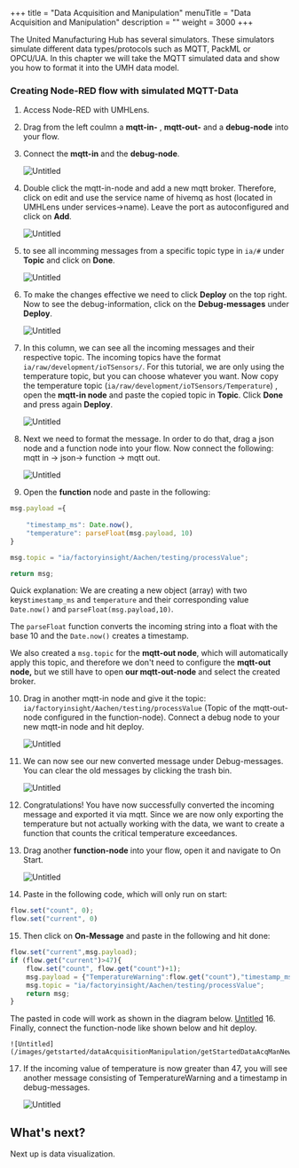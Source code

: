+++
title = "Data Acquisition and Manipulation"
menuTitle = "Data Acquisition and Manipulation"
description = ""
weight = 3000
+++



The United Manufacturing Hub has several simulators. These simulators simulate different data types/protocols such as MQTT, PackML or OPCU/UA. In this chapter we will take the MQTT simulated data and show you how to format it into the UMH data model.


### Creating Node-RED flow with simulated MQTT-Data

1. Access Node-RED with UMHLens.
2. Drag from the left coulmn a **mqtt-in-** , **mqtt-out-** and a **debug-node** into your flow.
3. Connect the **mqtt-in** and the **debug-node**.

   ![Untitled](/images/getstarted/dataAcquisitionManipulation/getStartedDataAcqMan1.png)
4. Double click the mqtt-in-node and add a new mqtt broker. Therefore, click on edit and use the service name of hivemq as host (located in UMHLens under services→name). Leave the port as autoconfigured and click on **Add**.

   ![Untitled](/images/getstarted/dataAcquisitionManipulation/getStartedDataAcqManServicename.png)
5. to see all incomming messages from a specific topic type in `ia/#` under **Topic** and click on **Done**. 

   ![Untitled](/images/getstarted/dataAcquisitionManipulation/getStartedDataAcqManiaRaw.png)
6. To make the changes effective we need to click **Deploy** on the top right. Now to see the debug-information, click on the **Debug-messages** under **Deploy**. 

   ![Untitled](/images/getstarted/dataAcquisitionManipulation/getStartedDataAcqManDebugDeploy.png)
7. In this column, we can see all the incoming messages and their respective topic. The incoming topics have the format `ia/raw/development/ioTSensors/`. For this tutorial, we are only using the temperature topic, but you can choose whatever you want. Now copy the temperature topic (`ia/raw/development/ioTSensors/Temperature`) , open the **mqtt-in node** and paste the copied topic in **Topic**. Click **Done** and press again **Deploy**.

   ![Untitled](/images/getstarted/dataAcquisitionManipulation/getStartedDataAcqManNewTopic.png)
8. Next we need to format the message. In order to do that, drag a json node and a function node into your flow. Now connect the following: mqtt in → json→ function → mqtt out.

   ![Untitled](/images/getstarted/dataAcquisitionManipulation/getStartedDataAcqManNewNodes.png)
9. Open the **function** node and paste in the following:

```jsx
msg.payload ={
    
    "timestamp_ms": Date.now(), 
    "temperature": parseFloat(msg.payload, 10)
}

msg.topic = "ia/factoryinsight/Aachen/testing/processValue";

return msg;
```

Quick explanation: We are creating a new object (array) with two keys`timestamp_ms` and `temperature` and their corresponding value `Date.now()` and `parseFloat(msg.payload,10)`.

The `parseFloat` function converts the incoming string into a float with the base 10 and the `Date.now()` creates a timestamp.

We also created a `msg.topic` for the **mqtt-out node**, which will automatically apply this topic, and therefore we don't need to configure the **mqtt-out node,** but we still have to open **our mqtt-out-node** and select the created broker.

10. Drag in another mqtt-in node and give it the topic: `ia/factoryinsight/Aachen/testing/processValue` (Topic of the mqtt-out-node configured in the function-node). Connect a debug node to your new mqtt-in node and hit deploy. 

    ![Untitled](/images/getstarted/dataAcquisitionManipulation/getStartedDataAcqManNewDebug.png)
11. We can now see our new converted message under Debug-messages. You can clear the old messages by clicking the trash bin.

    ![Untitled](/images/getstarted/dataAcquisitionManipulation/getStartedDataAcqManDebugWindow.png)
12. Congratulations! You have now successfully converted the incoming message and exported it via mqtt. Since we are now only exporting the temperature but not actually working with the data, we want to create a function that counts the critical temperature exceedances.
13. Drag another **function-node** into your flow, open it and navigate to On Start.

    ![Untitled](/images/getstarted/dataAcquisitionManipulation/getStartedDataAcqManOnStart.png)
14. Paste in the following code, which will only run on start:

```jsx
flow.set("count", 0);
flow.set("current", 0)
```

15. Then click on **On-Message** and paste in the following and hit done:

```jsx
flow.set("current",msg.payload);
if (flow.get("current")>47){
    flow.set("count", flow.get("count")+1);
    msg.payload = {"TemperatureWarning":flow.get("count"),"timestamp_ms":Date.now()}
    msg.topic = "ia/factoryinsight/Aachen/testing/processValue";
    return msg;
}
```

The pasted in code will work as shown in the diagram below.
    [Untitled](/images/getstarted/dataAcquisitionManipulation/getStartedDataAcqManTemperatureWarning.png)
16. Finally, connect the function-node like shown below and hit deploy.

    ![Untitled](/images/getstarted/dataAcquisitionManipulation/getStartedDataAcqManNewFunction.png)
17. If the incoming value of temperature is now greater than 47, you will see another message consisting of TemperatureWarning and a timestamp in debug-messages.

    ![Untitled](/images/getstarted/dataAcquisitionManipulation/getStartedDataAcqManGreaterThan.png)


## What's next?

Next up is data visualization.